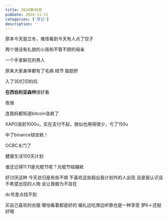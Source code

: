 ```yaml
---
title: 2024第45周
pubDate: 2024-11-11
categories: ['周记']
description: ''
---
```


原本今天是立冬，难怪看到今天有人点了饺子



两个很没有礼貌的小孩和不管不顾的母亲

一个手拿鲜花的男人


原来大家身体都有了毛病 结节 脂肪肝


入了3D打印的坑



**在西伯利亚森林**很好看


夜骑

连我妈都知道bitcoin涨疯了

XAPO涨到1000u，实在支付不起，貌似也用得很少，亏了150u



中了binance球衣欸！



OCBC关门了



健康生活100天计划



谁还记得11.11是光棍节呢？光棍节结婚欸



好讨厌这种 今天总归是有些不顺 不喜欢这些超出我计划外的人出现
且是我认识且不希望出现的人物
会让我极为不自在

dc号差点找不到

买自己喜欢的衣服 哪怕看着都是好的
婚礼边吃席边听歌也是一种享受
梦6＋还挺好喝